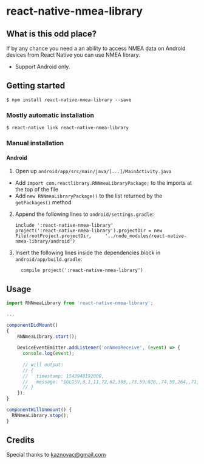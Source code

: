 # react-native-nmea-library

## What is this odd place?
If by any chance you need a an ability to access NMEA data on Android 
devices from React Native you can use NMEA library.

* Support Android only.

## Getting started

`$ npm install react-native-nmea-library --save`

### Mostly automatic installation

`$ react-native link react-native-nmea-library`

### Manual installation

#### Android

1. Open up `android/app/src/main/java/[...]/MainActivity.java`
  - Add `import com.reactlibrary.RNNmeaLibraryPackage;` to the imports at the top of the file
  - Add `new RNNmeaLibraryPackage()` to the list returned by the `getPackages()` method
2. Append the following lines to `android/settings.gradle`:
  	```
  	include ':react-native-nmea-library'
  	project(':react-native-nmea-library').projectDir = new File(rootProject.projectDir, 	'../node_modules/react-native-nmea-library/android')
  	```
3. Insert the following lines inside the dependencies block in `android/app/build.gradle`:
  	```
      compile project(':react-native-nmea-library')
  	```

## Usage
```javascript
import RNNmeaLibrary from 'react-native-nmea-library';

...

componentDidMount()
{
    RNNmeaLibrary.start();
    
    DeviceEventEmitter.addListener('onNmeaReceive', (event) => {
      console.log(event);
      
      // will output:
      // { 
      //   timestamp: 1543940192000,
      //   message: "$GLGSV,3,1,11,72,62,303,,73,59,028,,74,59,264,,71,54,180,*6" 
      // }
    });
}

componentWillUnmount() {
  RNNmeaLibrary.stop();
}
```

## Credits
 Special thanks to kaznovac@gmail.com
